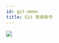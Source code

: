 ```yaml
---
id: git-memo
title: Git 常用命令
---
```


![](https://images.shiguangping.com/imgs/203116_Uqgs_223750.png)